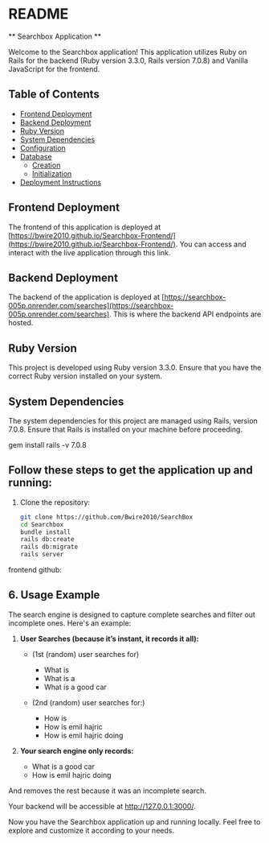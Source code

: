 # README

** Searchbox Application **

Welcome to the Searchbox application! This application utilizes Ruby on Rails for the backend (Ruby version 3.3.0, Rails version 7.0.8) and Vanilla JavaScript for the frontend.

## Table of Contents

- [Frontend Deployment](#frontend-deployment)
- [Backend Deployment](#backend-deployment)
- [Ruby Version](#ruby-version)
- [System Dependencies](#system-dependencies)
- [Configuration](#configuration)
- [Database](#database)
  - [Creation](#database-creation)
  - [Initialization](#database-initialization)
- [Deployment Instructions](#deployment-instructions)

## Frontend Deployment

The frontend of this application is deployed at [https://bwire2010.github.io/Searchbox-Frontend/](https://bwire2010.github.io/Searchbox-Frontend/). You can access and interact with the live application through this link.

## Backend Deployment

The backend of the application is deployed at [https://searchbox-005p.onrender.com/searches](https://searchbox-005p.onrender.com/searches). This is where the backend API endpoints are hosted.

## Ruby Version

This project is developed using Ruby version 3.3.0. Ensure that you have the correct Ruby version installed on your system.

## System Dependencies

The system dependencies for this project are managed using Rails, version 7.0.8. Ensure that Rails is installed on your machine before proceeding.


gem install rails -v 7.0.8

## Follow these steps to get the application up and running:

1. Clone the repository:

   ```bash
   git clone https://github.com/Bwire2010/SearchBox
   cd Searchbox
   bundle install
   rails db:create
   rails db:migrate
   rails server

frontend github: 

## 6. Usage Example

The search engine is designed to capture complete searches and filter out incomplete ones. Here's an example:

1. **User Searches (because it’s instant, it records it all):**

   - (1st (random) user searches for)
     - What is
     - What is a
     - What is a good car

   - (2nd (random) user searches for:)
     - How is
     - How is emil hajric
     - How is emil hajric doing

2. **Your search engine only records:**
   - What is a good car
   - How is emil hajric doing

And removes the rest because it was an incomplete search.


Your backend will be accessible at http://127.0.0.1:3000/.

Now you have the Searchbox application up and running locally. Feel free to explore and customize it according to your needs.
